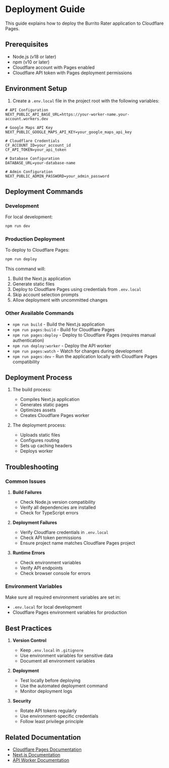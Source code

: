 # Deployment Guide

This guide explains how to deploy the Burrito Rater application to Cloudflare Pages.

## Prerequisites

- Node.js (v18 or later)
- npm (v10 or later)
- Cloudflare account with Pages enabled
- Cloudflare API token with Pages deployment permissions

## Environment Setup

1. Create a `.env.local` file in the project root with the following variables:

```env
# API Configuration
NEXT_PUBLIC_API_BASE_URL=https://your-worker-name.your-account.workers.dev

# Google Maps API Key
NEXT_PUBLIC_GOOGLE_MAPS_API_KEY=your_google_maps_api_key

# Cloudflare Credentials
CF_ACCOUNT_ID=your_account_id
CF_API_TOKEN=your_api_token

# Database Configuration
DATABASE_URL=your-database-name

# Admin Configuration
NEXT_PUBLIC_ADMIN_PASSWORD=your_admin_password
```

## Deployment Commands

### Development

For local development:
```bash
npm run dev
```

### Production Deployment

To deploy to Cloudflare Pages:
```bash
npm run deploy
```

This command will:
1. Build the Next.js application
2. Generate static files
3. Deploy to Cloudflare Pages using credentials from `.env.local`
4. Skip account selection prompts
5. Allow deployment with uncommitted changes

### Other Available Commands

- `npm run build` - Build the Next.js application
- `npm run pages:build` - Build for Cloudflare Pages
- `npm run pages:deploy` - Deploy to Cloudflare Pages (requires manual authentication)
- `npm run deploy:worker` - Deploy the API worker
- `npm run pages:watch` - Watch for changes during development
- `npm run pages:dev` - Run the application locally with Cloudflare Pages compatibility

## Deployment Process

1. The build process:
   - Compiles Next.js application
   - Generates static pages
   - Optimizes assets
   - Creates Cloudflare Pages worker

2. The deployment process:
   - Uploads static files
   - Configures routing
   - Sets up caching headers
   - Deploys worker

## Troubleshooting

### Common Issues

1. **Build Failures**
   - Check Node.js version compatibility
   - Verify all dependencies are installed
   - Check for TypeScript errors

2. **Deployment Failures**
   - Verify Cloudflare credentials in `.env.local`
   - Check API token permissions
   - Ensure project name matches Cloudflare Pages project

3. **Runtime Errors**
   - Check environment variables
   - Verify API endpoints
   - Check browser console for errors

### Environment Variables

Make sure all required environment variables are set in:
- `.env.local` for local development
- Cloudflare Pages environment variables for production

## Best Practices

1. **Version Control**
   - Keep `.env.local` in `.gitignore`
   - Use environment variables for sensitive data
   - Document all environment variables

2. **Deployment**
   - Test locally before deploying
   - Use the automated deployment command
   - Monitor deployment logs

3. **Security**
   - Rotate API tokens regularly
   - Use environment-specific credentials
   - Follow least privilege principle

## Related Documentation

- [Cloudflare Pages Documentation](https://developers.cloudflare.com/pages/)
- [Next.js Documentation](https://nextjs.org/docs)
- [API Worker Documentation](./API_WORKER.md) 
